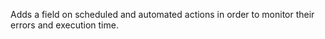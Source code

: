 Adds a field on scheduled and automated actions in order to monitor their errors and execution time.